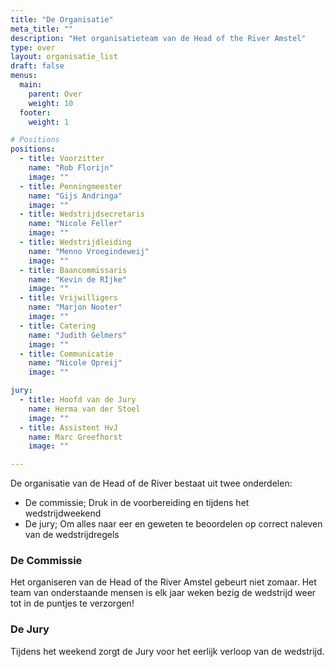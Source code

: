 ```yaml
---
title: "De Organisatie"
meta_title: ""
description: "Het organisatieteam van de Head of the River Amstel"
type: over
layout: organisatie_list
draft: false
menus: 
  main:
    parent: Over
    weight: 10
  footer:
    weight: 1

# Positions
positions:
  - title: Voorzitter
    name: "Rob Florijn"
    image: ""
  - title: Penningmeester
    name: "Gijs Andringa"
    image: ""
  - title: Wedstrijdsecretaris
    name: "Nicole Feller"
    image: ""
  - title: Wedstrijdleiding
    name: "Menno Vroegindeweij"
    image: ""
  - title: Baancommissaris
    name: "Kevin de RIjke"
    image: "" 
  - title: Vrijwilligers
    name: "Marjon Nooter"
    image: "" 
  - title: Catering
    name: "Judith Gelmers"
    image: ""        
  - title: Communicatie
    name: "Nicole Opreij"
    image: ""      

jury:
  - title: Hoofd van de Jury
    name: Herma van der Stoel
    image: ""
  - title: Assistent HvJ
    name: Marc Greefhorst
    image: ""

---
```

De organisatie van de Head of de River bestaat uit twee onderdelen:
- De commissie; Druk in de voorbereiding en tijdens het wedstrijdweekend
- De jury; Om alles naar eer en geweten te beoordelen op correct naleven van de wedstrijdregels    

### De Commissie
Het organiseren van de Head of the River Amstel gebeurt niet zomaar. Het team van onderstaande mensen is elk jaar weken bezig de wedstrijd weer tot in de puntjes te verzorgen!
<!-- section break -->

### De Jury
Tijdens het weekend zorgt de Jury voor het eerlijk verloop van de wedstrijd.